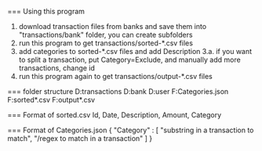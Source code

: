 ﻿=== Using this program
1. download transaction files from banks and save them into "transactions/bank" folder, you can create subfolders
2. run this program to get transactions/sorted-*.csv files
3. add categories to sorted-*.csv files and add Description
	3.a. if you want to split a transaction, put Category=Exclude, and manually add more transactions, change id
4. run this program again to get transactions/output-*.csv files


=== folder structure
D:transactions
  D:bank
  D:user
	F:Categories.json
	F:sorted*.csv
  F:output*.csv
    
=== Format of sorted.csv
Id, Date, Description, Amount, Category

=== Format of Categories.json
{
   "Category" : [
		"substring in a transaction to match",
		"/regex to match in a transaction"
   ]
}


